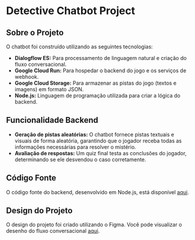 # Detective Chatbot Project

## Sobre o Projeto

O chatbot foi construído utilizando as seguintes tecnologias:

- **Dialogflow ES:** Para processamento de linguagem natural e criação do fluxo conversacional.
- **Google Cloud Run:** Para hospedar o backend do jogo e os serviços de webhook.
- **Google Cloud Storage:** Para armazenar as pistas do jogo (textos e imagens) em formato JSON.
- **Node.js:** Linguagem de programação utilizada para criar a lógica do backend.

## Funcionalidade Backend

- **Geração de pistas aleatórias:** O chatbot fornece pistas textuais e visuais de forma aleatória, garantindo que o jogador receba todas as informações necessárias para resolver o mistério.
- **Avaliação de respostas:** Um quiz final testa as conclusões do jogador, determinando se ele desvendou o caso corretamente.

## Código Fonte

O código fonte do backend, desenvolvido em Node.js, está disponível [aqui](services_monk-dialogflow-webhook/index.js).

## Design do Projeto

O design do projeto foi criado utilizando o Figma. Você pode visualizar o desenho do fluxo conversacional [aqui](https://www.figma.com/board/cjBqVj0rNc8JJkrV5kIfMU/Detective-Chatbot-Project?node-id=0-1&t=luwIUFgga7UjdX8L-1).
